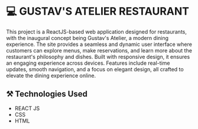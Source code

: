 # 💻 GUSTAV'S ATELIER RESTAURANT

This project is a ReactJS-based web application designed for restaurants, with the inaugural concept being Gustav's Atelier, a modern dining experience. The site provides a seamless and dynamic user interface where customers can explore menus, make reservations, and learn more about the restaurant's philosophy and dishes. Built with responsive design, it ensures an engaging experience across devices. Features include real-time updates, smooth navigation, and a focus on elegant design, all crafted to elevate the dining experience online.

## ⚒️ Technologies Used

<ul> 
<li> REACT JS </li> 
<li> CSS </li>
<li> HTML </li>
</ul>
